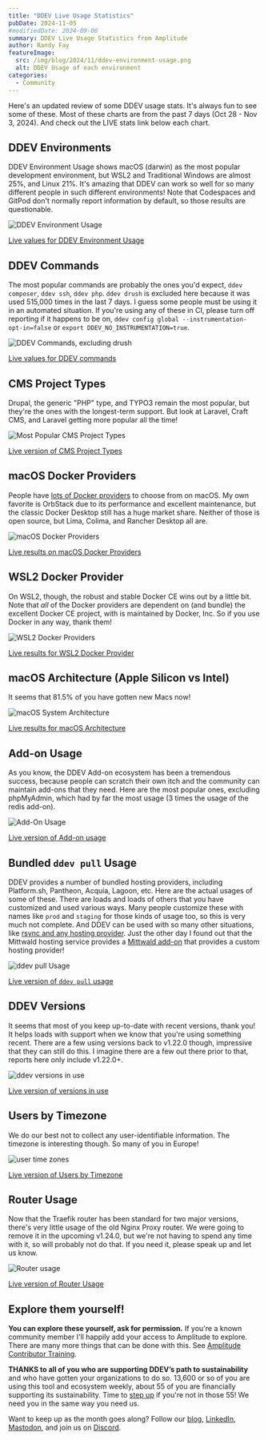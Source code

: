 ```yaml
---
title: "DDEV Live Usage Statistics"
pubDate: 2024-11-05
#modifiedDate: 2024-09-06
summary: DDEV Live Usage Statistics from Amplitude
author: Randy Fay
featureImage:
  src: /img/blog/2024/11/ddev-environment-usage.png
  alt: DDEV Usage of each environment
categories:
  - Community
---
```


Here's an updated review of some DDEV usage stats. It's always fun to see some of these. Most of these charts are from the past 7 days (Oct 28 - Nov 3, 2024). And check out the LIVE stats link below each chart.

## DDEV Environments

DDEV Environment Usage shows macOS (darwin) as the most popular development environment, but WSL2 and Traditional Windows are almost 25%, and Linux 21%. It's amazing that DDEV can work so well for so many different people in such different environments! Note that Codespaces and GitPod don't normally report information by default, so those results are questionable.

![DDEV Environment Usage](/img/blog/2024/11/ddev-environment-usage.png)

<a href="https://app.amplitude.com/analytics/share/1238aca77448459aac7473f2fedbe109" target="_blank">Live values for DDEV Environment Usage</a>

## DDEV Commands

The most popular commands are probably the ones you'd expect, `ddev composer`, `ddev ssh`, `ddev php`. `ddev drush` is excluded here because it was used 515,000 times in the last 7 days. I guess some people must be using it in an automated situation. If you're using any of these in CI, please turn off reporting if it happens to be on, `ddev config global --instrumentation-opt-in=false` or `export DDEV_NO_INSTRUMENTATION=true`.

![DDEV Commands, excluding drush](/img/blog/2024/11/Commands.png)

<a href="https://app.amplitude.com/analytics/share/f4e48d8678134561ae034f9a020faab4" target="_blank">Live values for DDEV commands</a>

## CMS Project Types

Drupal, the generic "PHP" type, and TYPO3 remain the most popular, but they're the ones with the longest-term support. But look at Laravel, Craft CMS, and Laravel getting more popular all the time!

![Most Popular CMS Project Types](/img/blog/2024/11/CMS-project-types.png)

<a href="https://app.amplitude.com/analytics/share/0619ab47f9cd433cb14bdea4b4aab3e2" target="_blank">Live version of CMS Project Types</a>

## macOS Docker Providers

People have [lots of Docker providers](https://ddev.readthedocs.io/en/stable/users/install/docker-installation/#docker-installation-macos) to choose from on macOS. My own favorite is OrbStack due to its performance and excellent maintenance, but the classic Docker Desktop still has a huge market share. Neither of those is open source, but Lima, Colima, and Rancher Desktop all are.

![macOS Docker Providers](/img/blog/2024/11/macOSDockerProvider.png)

<a href="https://app.amplitude.com/analytics/share/07d652c6e14e44c68b192625ea8ee066" target="_blank">Live results on macOS Docker Providers</a>

## WSL2 Docker Provider

On WSL2, though, the robust and stable Docker CE wins out by a little bit. Note that _all_ of the Docker providers are dependent on (and bundle) the excellent Docker CE project, with is maintained by Docker, Inc. So if you use Docker in any way, thank them!

![WSL2 Docker Providers](/img/blog/2024/11/WSL2DockerProvider.png)

<a href="https://app.amplitude.com/analytics/share/dad41af1c2a44bb6af1d6ec8cad65bd7" target="_blank">Live results for WSL2 Docker Provider</a>

## macOS Architecture (Apple Silicon vs Intel)

It seems that 81.5% of you have gotten new Macs now!

![macOS System Architecture](/img/blog/2024/11/macOS_UsagebyArchitecture.png)

<a href="https://app.amplitude.com/analytics/share/5aedd7e813a642cab03306e179604836" target="_blank">Live results for macOS Architecture</a>

## Add-on Usage

As you know, the DDEV Add-on ecosystem has been a tremendous success, because people can scratch their own itch and the community can maintain add-ons that they need. Here are the most popular ones, excluding phpMyAdmin, which had by far the most usage (3 times the usage of the redis add-on).

![Add-On Usage](/img/blog/2024/11/add-ons-excluding-phpmyadmin.png)

<a href="https://app.amplitude.com/analytics/share/4e4959f0f36c49d6a24cc2726e8231e5" target="_blank">Live version of Add-on usage</a>

## Bundled `ddev pull` Usage

DDEV provides a number of bundled hosting providers, including Platform.sh, Pantheon, Acquia, Lagoon, etc. Here are the actual usages of some of these. There are loads and loads of others that you have customized and used various ways. Many people customize these with names like `prod` and `staging` for those kinds of usage too, so this is very much not complete. And DDEV can be used with so many other situations, like [rsync and any hosting provider](https://ddev.readthedocs.io/en/stable/users/providers/). Just the other day I found out that the Mittwald hosting service provides a [Mittwald add-on](https://github.com/mittwald/ddev) that provides a custom hosting provider!

![ddev pull Usage](/img/blog/2024/11/ddev-pull-commands.png)

<a href="https://app.amplitude.com/analytics/share/4837a47cab1b46eb95c8a4b73f3a5bb2" target="_blank">Live version of `ddev pull` usage</a>

## DDEV Versions

It seems that most of you keep up-to-date with recent versions, thank you! It helps loads with support when we know that you're using something recent. There are a few using versions back to v1.22.0 though, impressive that they can still do this. I imagine there are a few out there prior to that, reports here only include v1.22.0+.

![ddev versions in use](/img/blog/2024/11/ddev-versions.png)

<a href="https://app.amplitude.com/analytics/share/a0fde21314e34378831943af7f9dd022" target="_blank">Live version of versions in use</a>

## Users by Timezone

We do our best not to collect any user-identifiable information. The timezone is interesting though. So many of you in Europe!

![user time zones](/img/blog/2024/11/UsersbyTimezone.png)

<a href="https://app.amplitude.com/analytics/share/5735804e9a83429cb6d131b62aa174a6" target="_blank">Live version of Users by Timezone</a>

## Router Usage

Now that the Traefik router has been standard for two major versions, there's very little usage of the old Nginx Proxy router. We were going to remove it in the upcoming v1.24.0, but we're not having to spend any time with it, so will probably not do that. If you need it, please speak up and let us know.

![Router usage](/img/blog/2024/11/RouterUsage.png)

<a href="https://app.amplitude.com/analytics/share/b443310e41854c4a9c79ff7c5d6b399b" target="_blank">Live version of Router Usage</a>

## Explore them yourself!

**You can explore these yourself, ask for permission.** If you're a known community member I'll happily add your access to Amplitude to explore. There are many more things that can be done with this. See [Amplitude Contributor Training](amplitude-ddev-analytics-contributor-training.md).

**THANKS to all of you who are supporting DDEV’s path to sustainability** and who have gotten your organizations to do so. 13,600 or so of you are using this tool and ecosystem weekly, about 55 of you are financially supporting its sustainability. Time to [step up](https://github.com/sponsors/ddev) if you're not in those 55! We need you in the same way you need us.

Want to keep up as the month goes along? Follow our [blog](https://ddev.com/blog/), [LinkedIn](https://www.linkedin.com/company/ddev-foundation), [Mastodon](https://fosstodon.org/@ddev), and join us on [Discord](https://discord.gg/5wjP76mBJD).
